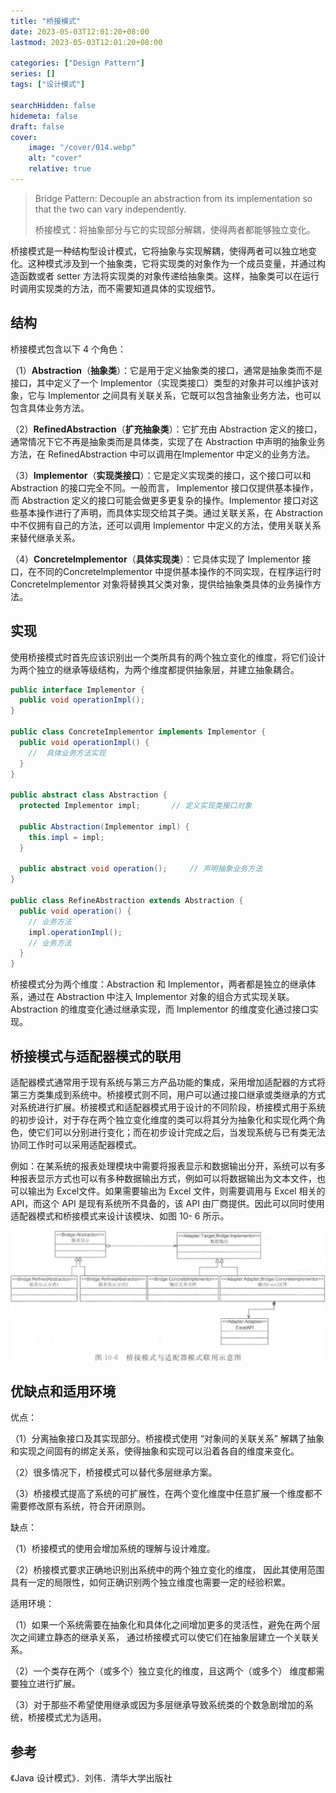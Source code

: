 ```yaml
---
title: "桥接模式"
date: 2023-05-03T12:01:20+08:00
lastmod: 2023-05-03T12:01:20+08:00

categories: ["Design Pattern"]
series: []
tags: ["设计模式"]

searchHidden: false
hidemeta: false
draft: false
cover:
    image: "/cover/014.webp"
    alt: "cover"
    relative: true
---
```


> Bridge Pattern: Decouple an abstraction from its implementation so that the two can vary independently.
> 
> 桥接模式：将抽象部分与它的实现部分解耦，使得两者都能够独立变化。

桥接模式是一种结构型设计模式，它将抽象与实现解耦，使得两者可以独立地变化。这种模式涉及到一个抽象类，它将实现类的对象作为一个成员变量，并通过构造函数或者 setter 方法将实现类的对象传递给抽象类。这样，抽象类可以在运行时调用实现类的方法，而不需要知道具体的实现细节。

## 结构

桥接模式包含以下 4 个角色：

（1）**Abstraction**（**抽象类**）：它是用于定义抽象类的接口，通常是抽象类而不是接口，其中定义了一个 Implementor（实现类接口）类型的对象并可以维护该对象，它与 Implementor 之间具有关联关系，它既可以包含抽象业务方法，也可以包含具体业务方法。

（2）**RefinedAbstraction**（**扩充抽象类**）：它扩充由 Abstraction 定义的接口，通常情况下它不再是抽象类而是具体类，实现了在 Abstraction 中声明的抽象业务方法，在 RefinedAbstraction 中可以调用在Implementor 中定义的业务方法。

（3）**Implementor**（**实现类接口**）：它是定义实现类的接口，这个接口可以和 Abstraction 的接口完全不同。一般而言， Implementor 接口仅提供基本操作，而 Abstraction 定义的接口可能会做更多更复杂的操作。Implementor 接口对这些基本操作进行了声明，而具体实现交给其子类。通过关联关系，在 Abstraction中不仅拥有自己的方法，还可以调用 Implementor 中定义的方法，使用关联关系来替代继承关系。

（4）**Concretelmplementor**（**具体实现类**）：它具体实现了 Implementor 接口，在不同的Concretelmplementor 中提供基本操作的不同实现，在程序运行时 Concretelmplementor 对象将替换其父类对象，提供给抽象类具体的业务操作方法。

## 实现

使用桥接模式时首先应该识别出一个类所具有的两个独立变化的维度，将它们设计为两个独立的继承等级结构，为两个维度都提供抽象层，并建立抽象耦合。

```java
public interface Implementor {
  public void operationImpl();
}

public class ConcreteImplementor implements Implementor {
  public void operationImpl() {
    //	具体业务方法实现
  }
}

public abstract class Abstraction {
  protected Implementor impl;		// 定义实现类接口对象
  
  public Abstraction(Implementor impl) {
    this.impl = impl;
  }
  
  public abstract void operation();		// 声明抽象业务方法
}

public class RefineAbstraction extends Abstraction {
  public void operation() {
    // 业务方法
    impl.operationImpl();
    // 业务方法
  }
}
```

桥接模式分为两个维度：Abstraction 和 Implementor，两者都是独立的继承体系，通过在 Abstraction 中注入 Implementor 对象的组合方式实现关联。Abstraction 的维度变化通过继承实现，而 Implementor 的维度变化通过接口实现。

## 桥接模式与适配器模式的联用

适配器模式通常用于现有系统与第三方产品功能的集成，采用增加适配器的方式将第三方类集成到系统中。桥接模式则不同，用户可以通过接口继承或类继承的方式对系统进行扩展。桥接模式和适配器模式用于设计的不同阶段，桥接模式用于系统的初步设计，对于存在两个独立变化维度的类可以将其分为抽象化和实现化两个角色，使它们可以分别进行变化；而在初步设计完成之后，当发现系统与已有类无法协同工作时可以采用适配器模式。

例如：在某系统的报表处理模块中需要将报表显示和数据输出分开，系统可以有多种报表显示方式也可以有多种数据输出方式，例如可以将数据输出为文本文件，也可以输出为 Excel文件。如果需要输出为 Excel 文件，则需要调用与 Excel 相关的 API，而这个 API 是现有系统所不具备的，该 API 由厂商提供。因此可以同时使用适配器模式和桥接模式来设计该模块、如图 10- 6 所示。

![image-20230503141945384](./img/index/image-20230503141945384.png)

## 优缺点和适用环境

优点：

（1）分离抽象接口及其实现部分。桥接模式使用 “对象间的关联关系” 解耦了抽象和实现之间固有的绑定关系，使得抽象和实现可以沿着各自的维度来变化。

（2）很多情况下，桥接模式可以替代多层继承方案。

（3）桥接模式提高了系统的可扩展性，在两个变化维度中任意扩展一个维度都不需要修改原有系统，符合开闭原则。

缺点：

（1）桥接模式的使用会增加系统的理解与设计难度。

（2）桥接模式要求正确地识别出系统中的两个独立变化的维度， 因此其使用范围具有一定的局限性，如何正确识别两个独立维度也需要一定的经验积累。

适用环境：

（1）如果一个系统需要在抽象化和具体化之间增加更多的灵活性，避免在两个层次之间建立静态的继承关系， 通过桥接模式可以使它们在抽象层建立一个关联关系。

（2）一个类存在两个（或多个）独立变化的维度，且这两个（或多个） 维度都需要独立进行扩展。

（3）对于那些不希望使用继承或因为多层继承导致系统类的个数急剧增加的系统，桥接模式尤为适用。

## 参考

《Java 设计模式》．刘伟．清华大学出版社

